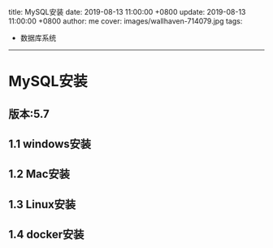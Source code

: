 title: MySQL安装
date: 2019-08-13 11:00:00 +0800
update: 2019-08-13 11:00:00 +0800
author: me
cover: images/wallhaven-714079.jpg
tags:

  -  数据库系统

---

# MySQL安装

## 版本:5.7

## 1.1 windows安装



## 1.2 Mac安装

## 1.3 Linux安装

## 1.4 docker安装

